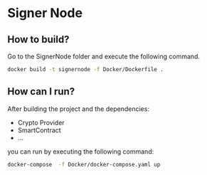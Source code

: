 # Signer Node

## How to build?

Go to the SignerNode folder and execute the following command.
```bash
docker build -t signernode -f Docker/Dockerfile .
```


## How can I run?

After building the project and the dependencies:
- Crypto Provider
- SmartContract 
- ...

you can run by executing the following command:


```bash
docker-compose  -f Docker/docker-compose.yaml up
```